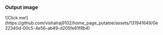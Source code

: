 <h3>Output image</h3>
![Click me!](https://github.com/vishalraj9102/home_page_putatoe/assets/131941649/0e22340d-00c5-4e56-ab49-d205fe61f9b4)

